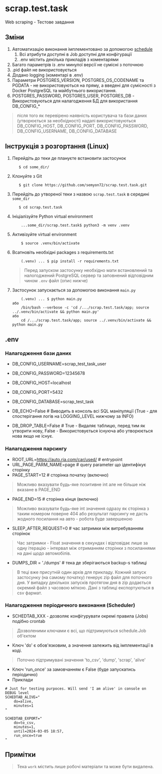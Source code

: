 # scrap.test.task
Web scraping - Тестове завдання

## Зміни
1. Автоматизацію виконання імплементовано за допомогою [schedule](https://schedule.readthedocs.io/en/stable/)
   1. Всі атрибути доступні в Job доступні для конфігурації
   2. .env містить декілька прикладів з коментарями
2. Багато параметрів із .env минулої версії не сумісні з поточною
3. .pid файл не використовується
4. Додано logging (коментарі в .env)
5. Параметри POSTGRES_VERSION, POSTGRES_OS_CODENAME та PGDATA - не використовуються на пряму, а введені для сумісності з Docker PostgreSQL та майбутнього використання.
6. POSTGRES_PASSWORD, POSTGRES_USER, POSTGRES_DB - Використовуються для налагодження БД для використання DB_CONFIG_*
> після того як перевірено наявність користувача та бази даних (утворюється за необхідності) надалі використовуються
> DB_CONFIG_HOST, DB_CONFIG_PORT, DB_CONFIG_PASSWORD, DB_CONFIG_USERNAME, DB_CONFIG_DATABASE

## Інструкція з розгортання (Linux)
1. Перейдіть до теки де плануєте встановити застосунок 
   ```
      $ cd some_dir/ 
   ```
2. Клонуйте з Git
   ```
      $ git clone https://github.com/semyon72/scrap.test.task.git
   ```
3. Перейдіть до утвореної теки з назвою `scrap.test.task` в середині `some_dir`
   ```
      $ cd scrap.test.task
   ```
4. Ініціалізуйте Python virtual environment
   ```
       ...some_dir/scrap.test.task$ python3 -m venv .venv 
   ```
5. Активізуйте virtual environment
   ```
       $ source .venv/bin/activate 
   ```

6. Всатновіть необхідні packages з requirements.txt
   ```
       (.venv) ... $ pip install -r requirements.txt
   ```
   > Перед запуском застосунку необхідно мати встановлений та налогоджений PostgreSQL сервер та заповнений відповідним чином `.env` файл (опис нижче) 

7. Застосунок запускається за допомогою виконання `main.py`
   ```
       (.venv) ... $ python main.py
   або
       /bin/bash --verbose -c 'cd /.../scrap.test.task/app; source ../.venv/bin/activate && python main.py'
   або
       cd /.../scrap.test.task/app; source ../.venv/bin/activate && python main.py    
   ```  

## .env

### Налагодження бази даних
- DB_CONFIG_USERNAME=scrap_test_task_user
- DB_CONFIG_PASSWORD=12345678
- DB_CONFIG_HOST=localhost
- DB_CONFIG_PORT=5432
- DB_CONFIG_DATABASE=scrap_test_task

- DB_ECHO=False  # Виводить в консоль всі SQL маніпуляції (True - для спостерігання логів на LOGGING_LEVEL нижчому за INFO)
- DB_DROP_TABLE=False # True - Видаляє таблицю, перед тим як утворити нову, False - Використовується існуюча або утворюється нова якщо не існує.    

### Налагодження парсингу
- ROOT_URL=https://auto.ria.com/car/used/  # entrypoint  
- URL_PAGE_PARM_NAME=page  # query parameter що ідентифікує сторінку
- PAGE_START=12  # сторінка початку (включно)
> Можливо вказувати будь-яке позитивне int але не більше ніж вказане в PAGE_END   
- PAGE_END=15  # сторінка кінця (включно)
> Можливо вказувати будь-яке int значення одразу як сторінка з таким номером поверне 404 або результат парсингу не дасть жодного посилання на авто - робота буде завершеною
- SLEEP_AFTER_REQUEST=0  # час затримки між витребуванням сторінок
> Час затримки - Float значення в секундах і відповідає лише за одну ітерацію - інтервал між отриманням сторінки з посиланнями на дані щодо автомобілів.  
- DUMPS_DIR = './dumps'  # тека де зберігаються backup-s таблиці
> В теці вже присутній один архів для прикладу. Кожний запуск застосунку (на самому початку) генерує zip файл для поточного дня. У випадку декількох запусків протягом дня в zip додається окремий файл з часовою міткою. Дані з таблиці експортуються в csv фармат. 

### Налагодження періодичного виконання (Sсheduler)

- SCHEDTAB_XXX - дозволяє конфігурувати окремі правила (Jobs) подібно crontab
> Дозволеними ключами є всі, що підтримуються schedule.Job об'єктом
- Ключ 'do' є обов'язковим, а значення залежить від імплементації в коді.
> Поточно підтримувані значення 'to_csv', 'dump', 'scrap', 'alive'
- Ключ 'run_once' за замовчанням є False (буде запускатись періодично)
- Приклади
```
# Just for testing purpoces. Will send 'I am alive' in console on DEBUG level
SCHEDTAB_ALIVE="
    do=alive,
    minutes=1
"

SCHEDTAB_EXPORT="
    do=to_csv,
    minutes=1,
    until=2024-03-05 18:57,
    run_once=true
"
```

## Примітки
> Тека `work` містить лише робочі матеріали та може бути видалена. 
 
